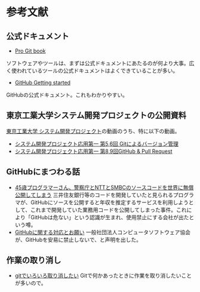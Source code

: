 # 参考文献

## 公式ドキュメント

* [Pro Git book](https://git-scm.com/book/ja/v2)

ソフトウェアやツールは、まずは公式ドキュメントにあたるのが何より大事。広く使われているツールの公式ドキュメントはよくできていることが多い。

* [GitHub Getting started](https://docs.github.com/en/github/getting-started-with-github)

GitHubの公式ドキュメント。これもわかりやすい。

## 東京工業大学システム開発プロジェクトの公開資料

[東京工業大学 システム開発プロジェクト](https://www.youtube.com/channel/UCJx-rgFp80y-x7_JeBJ35yA)の動画のうち、特に以下の動画。

* [システム開発プロジェクト応用第一 第5,6回 Gitによるバージョン管理](https://www.youtube.com/watch?v=WMIiPcgGC4Q&list=PLbBGNsln3DxR3yFgCPvj40_nV-k5buTvz&index=3)
* [システム開発プロジェクト応用第一 第8,9回GitHub & Pull Request](https://www.youtube.com/watch?v=ALQvBsWQ2dA&list=PLbBGNsln3DxR3yFgCPvj40_nV-k5buTvz&index=5)

## GitHubにまつわる話

* [45歳プログラマーさん、警察庁とNTTとSMBCのソースコードを世界に無償公開してしまう](https://togetter.com/li/1659308)
三井住友銀行等のコードを開発していたと見られるプログラマが、GitHubにソースを公開すると年収を推定するサービスを利用しようとして、これまで開発していた業務用コードを公開してしまった事件。これにより「GitHubは危ない」という認識が生まれ、使用禁止にする会社が出たという噂。
* [GitHubに関する対応とお願い](https://www.csaj.jp/NEWS/pr/210202_github.html) 一般社団法人コンピュータソフトウェア協会が、GitHubを安易に禁止しないで、と声明を出した。

## 作業の取り消し

* [gitでいろいろ取り消したい](https://qiita.com/tani-shi/items/3419600447292abf6c79)
Gitで何かあったときに作業を取り消したいことが多いので。
